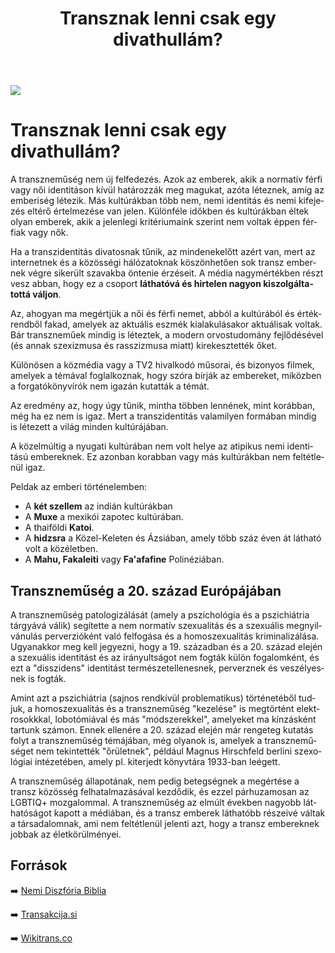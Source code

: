 ﻿---
title: "Transznak lenni csak egy divathullám?"
description: "Divatos lett transznak lenni manapság vagy másmi áll a háttérben?"
lang: hu
---

<div class="header-image"><img src="assets/images/undraw_fashion_photoshoot.svg" /></div>

# Transznak lenni csak egy divathullám?

A transzneműség nem új felfedezés. Azok az emberek, akik a normatív férfi vagy női identitáson kívül határozzák meg magukat, azóta léteznek, amíg az emberiség létezik. Más kultúrákban több nem, nemi identitás és nemi kifejezés eltérő értelmezése van jelen. Különféle időkben és kultúrákban éltek olyan emberek, akik a jelenlegi kritériumaink szerint nem voltak éppen férfiak vagy nők.

Ha a transzidentitás divatosnak tűnik, az mindenekelőtt azért van, mert az internetnek és a közösségi hálózatoknak köszönhetően sok transz embernek végre sikerült szavakba öntenie érzéseit. A média nagymértékben részt vesz abban, hogy ez a csoport **láthatóvá és hirtelen nagyon kiszolgáltatottá váljon**.

Az, ahogyan ma megértjük a női és férfi nemet, abból a kultúrából és értékrendből fakad, amelyek az aktuális eszmék kialakulásakor aktuálisak voltak. Bár transzneműek mindig is léteztek, a modern orvostudomány fejlődésével (és annak szexizmusa és rasszizmusa miatt) kirekesztették őket.

Különösen a közmédia vagy a TV2 hivalkodó műsorai, és bizonyos filmek, amelyek a témával foglalkoznak, hogy szóra bírják az embereket, miközben a forgatókönyvírók nem igazán kutatták a témát.

Az eredmény az, hogy úgy tűnik, mintha többen lennének, mint korábban, még ha ez nem is igaz. Mert a transzidentitás valamilyen formában mindig is létezett a világ minden kultúrájában.

A közelmúltig a nyugati kultúrában nem volt helye az atipikus nemi identitású embereknek. Ez azonban korabban vagy más kultúrákban nem feltétlenül igaz.

Peldak az emberi történelemben:

* A **két szellem** az indián kultúrákban
* A **Muxe** a mexikói zapotec kultúrában.
* A thaiföldi **Katoi**.
* A **hidzsra** a Közel-Keleten és Ázsiában, amely több száz éven át látható volt a közéletben.
* A **Mahu, Fakaleiti** vagy **Fa'afafine** Polinéziában.

## Transzneműség a 20. század Európájában

A transzneműség patologizálását (amely a pszichológia és a pszichiátria tárgyává válik) segítette a nem normatív szexualitás és a szexuális megnyilvánulás perverzióként való felfogása és a homoszexualitás kriminalizálása. Ugyanakkor meg kell jegyezni, hogy a 19. században és a 20. század elején a szexuális identitást és az irányultságot nem fogták külön fogalomként, és ezt a "disszidens" identitást természetellenesnek, perverznek és veszélyesnek is fogták.

Amint azt a pszichiátria (sajnos rendkívül problematikus) történetéből tudjuk, a homoszexualitás és a transzneműség "kezelése" is megtörtént elektrosokkkal, lobotómiával és más "módszerekkel", amelyeket ma kínzásként tartunk számon. Ennek ellenére a 20. század elején már rengeteg kutatás folyt a transzneműség témájában, még olyanok is, amelyek a transzneműséget nem tekintették "őrületnek", például Magnus Hirschfeld berlini szexológiai intézetében, amely pl. kiterjedt könyvtára 1933-ban leégett.

A transzneműség állapotának, nem pedig betegségnek a megértése a transz közösség felhatalmazásával kezdődik, és ezzel párhuzamosan az LGBTIQ+ mozgalommal. A transzneműség az elmúlt években nagyobb láthatóságot kapott a médiában, és a transz emberek láthatóbb részeivé váltak a társadalomnak, ami nem feltétlenül jelenti azt, hogy a transz embereknek jobbak az életkörülményei.





## Források

➡️ [Nemi Diszfória Biblia](https://genderdysphoria.fyi/hu/tortenelmi-attekintes)

➡️ [Transakcija.si](https://transakcija.si/t-prirocnik/tf/?path=/dusevno_zdravje/transspolnost)

➡️ [Wikitrans.co](http://wikitrans.co)
